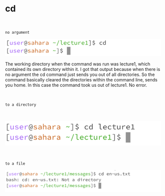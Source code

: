 # **cd**
<br>

`no argument`

![Image](https://github.com/riasinghania/cse15l-lab-reports/blob/main/Screen%20Shot%202024-01-10%20at%203.33.31%20PM.png?raw=true)

The working directory when the command was run was lecture1, which contained its own directory within it. 
I got that output because when there is no argument the cd command just sends you out of all directories. So the command basically cleared the directories within the command line, sends you home. In this case the command took us out of lecture1. 
No error. 

<br>

`to a directory`

<br>

![Image](https://github.com/riasinghania/cse15l-lab-reports/blob/main/Screen%20Shot%202024-01-10%20at%203.27.07%20PM.png?raw=true)

<br>

`to a file`

![Image](https://github.com/riasinghania/cse15l-lab-reports/blob/main/Screen%20Shot%202024-01-10%20at%203.39.44%20PM.png?raw=true)
